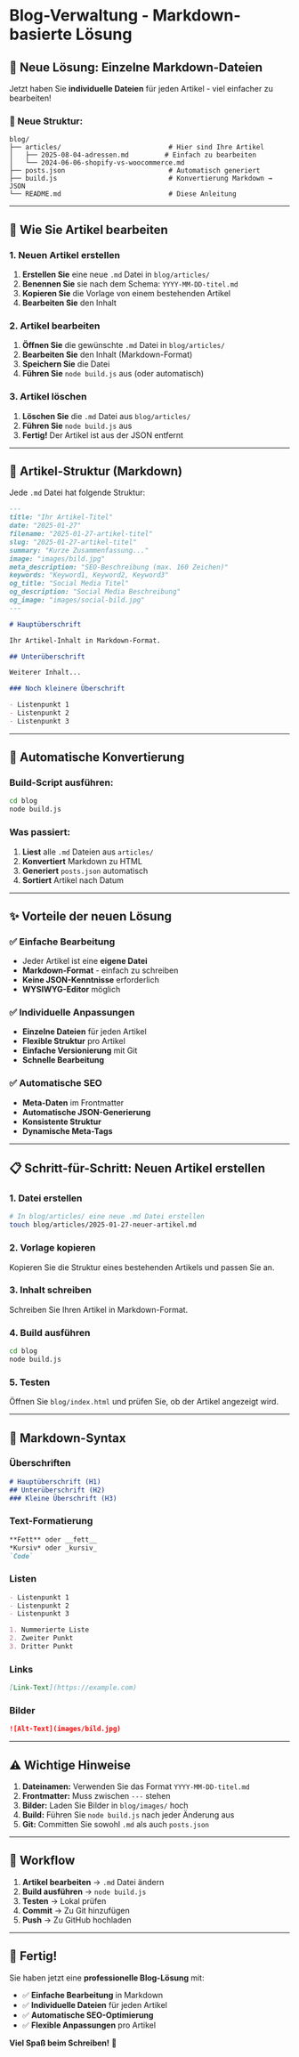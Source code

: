 # Blog-Verwaltung - Markdown-basierte Lösung

## 🎉 Neue Lösung: Einzelne Markdown-Dateien

Jetzt haben Sie **individuelle Dateien** für jeden Artikel - viel einfacher zu bearbeiten!

### 📁 Neue Struktur:
```
blog/
├── articles/                           # Hier sind Ihre Artikel
│   ├── 2025-08-04-adressen.md         # Einfach zu bearbeiten
│   └── 2024-06-06-shopify-vs-woocommerce.md
├── posts.json                          # Automatisch generiert
├── build.js                            # Konvertierung Markdown → JSON
└── README.md                           # Diese Anleitung
```

---

## 📝 Wie Sie Artikel bearbeiten

### 1. Neuen Artikel erstellen

1. **Erstellen Sie** eine neue `.md` Datei in `blog/articles/`
2. **Benennen Sie** sie nach dem Schema: `YYYY-MM-DD-titel.md`
3. **Kopieren Sie** die Vorlage von einem bestehenden Artikel
4. **Bearbeiten Sie** den Inhalt

### 2. Artikel bearbeiten

1. **Öffnen Sie** die gewünschte `.md` Datei in `blog/articles/`
2. **Bearbeiten Sie** den Inhalt (Markdown-Format)
3. **Speichern Sie** die Datei
4. **Führen Sie** `node build.js` aus (oder automatisch)

### 3. Artikel löschen

1. **Löschen Sie** die `.md` Datei aus `blog/articles/`
2. **Führen Sie** `node build.js` aus
3. **Fertig!** Der Artikel ist aus der JSON entfernt

---

## 🔧 Artikel-Struktur (Markdown)

Jede `.md` Datei hat folgende Struktur:

```markdown
---
title: "Ihr Artikel-Titel"
date: "2025-01-27"
filename: "2025-01-27-artikel-titel"
slug: "2025-01-27-artikel-titel"
summary: "Kurze Zusammenfassung..."
image: "images/bild.jpg"
meta_description: "SEO-Beschreibung (max. 160 Zeichen)"
keywords: "Keyword1, Keyword2, Keyword3"
og_title: "Social Media Titel"
og_description: "Social Media Beschreibung"
og_image: "images/social-bild.jpg"
---

# Hauptüberschrift

Ihr Artikel-Inhalt in Markdown-Format.

## Unterüberschrift

Weiterer Inhalt...

### Noch kleinere Überschrift

- Listenpunkt 1
- Listenpunkt 2
- Listenpunkt 3
```

---

## 🚀 Automatische Konvertierung

### Build-Script ausführen:
```bash
cd blog
node build.js
```

### Was passiert:
1. **Liest** alle `.md` Dateien aus `articles/`
2. **Konvertiert** Markdown zu HTML
3. **Generiert** `posts.json` automatisch
4. **Sortiert** Artikel nach Datum

---

## ✨ Vorteile der neuen Lösung

### ✅ **Einfache Bearbeitung**
- Jeder Artikel ist eine **eigene Datei**
- **Markdown-Format** - einfach zu schreiben
- **Keine JSON-Kenntnisse** erforderlich
- **WYSIWYG-Editor** möglich

### ✅ **Individuelle Anpassungen**
- **Einzelne Dateien** für jeden Artikel
- **Flexible Struktur** pro Artikel
- **Einfache Versionierung** mit Git
- **Schnelle Bearbeitung**

### ✅ **Automatische SEO**
- **Meta-Daten** im Frontmatter
- **Automatische JSON-Generierung**
- **Konsistente Struktur**
- **Dynamische Meta-Tags**

---

## 📋 Schritt-für-Schritt: Neuen Artikel erstellen

### 1. Datei erstellen
```bash
# In blog/articles/ eine neue .md Datei erstellen
touch blog/articles/2025-01-27-neuer-artikel.md
```

### 2. Vorlage kopieren
Kopieren Sie die Struktur eines bestehenden Artikels und passen Sie an.

### 3. Inhalt schreiben
Schreiben Sie Ihren Artikel in Markdown-Format.

### 4. Build ausführen
```bash
cd blog
node build.js
```

### 5. Testen
Öffnen Sie `blog/index.html` und prüfen Sie, ob der Artikel angezeigt wird.

---

## 🎯 Markdown-Syntax

### Überschriften
```markdown
# Hauptüberschrift (H1)
## Unterüberschrift (H2)
### Kleine Überschrift (H3)
```

### Text-Formatierung
```markdown
**Fett** oder __fett__
*Kursiv* oder _kursiv_
`Code`
```

### Listen
```markdown
- Listenpunkt 1
- Listenpunkt 2
- Listenpunkt 3

1. Nummerierte Liste
2. Zweiter Punkt
3. Dritter Punkt
```

### Links
```markdown
[Link-Text](https://example.com)
```

### Bilder
```markdown
![Alt-Text](images/bild.jpg)
```

---

## ⚠️ Wichtige Hinweise

1. **Dateinamen:** Verwenden Sie das Format `YYYY-MM-DD-titel.md`
2. **Frontmatter:** Muss zwischen `---` stehen
3. **Bilder:** Laden Sie Bilder in `blog/images/` hoch
4. **Build:** Führen Sie `node build.js` nach jeder Änderung aus
5. **Git:** Committen Sie sowohl `.md` als auch `posts.json`

---

## 🔄 Workflow

1. **Artikel bearbeiten** → `.md` Datei ändern
2. **Build ausführen** → `node build.js`
3. **Testen** → Lokal prüfen
4. **Commit** → Zu Git hinzufügen
5. **Push** → Zu GitHub hochladen

---

## 🎉 Fertig!

Sie haben jetzt eine **professionelle Blog-Lösung** mit:
- ✅ **Einfache Bearbeitung** in Markdown
- ✅ **Individuelle Dateien** für jeden Artikel
- ✅ **Automatische SEO-Optimierung**
- ✅ **Flexible Anpassungen** pro Artikel

**Viel Spaß beim Schreiben!** 🚀 